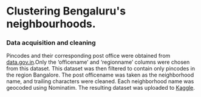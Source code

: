 # Clustering Bengaluru's neighbourhoods.
### Data acquisition and cleaning 
Pincodes and their corresponding post office were obtained from [data.gov.in](https://data.gov.in/resources/all-india-pincode-directory-contact-details-along-latitude-and-longitude).Only the ‘officename’ and ‘regionname’ columns were chosen from this dataset. This dataset was then filtered to contain only pincodes in the region Bangalore. The post officename was taken as the neighborhood name, and trailing characters were cleaned. Each neighborhood name was geocoded using Nominatim. The resulting dataset was uploaded to [Kaggle](https://www.kaggle.com/rmenon1998/bangalore-neighborhoods).
